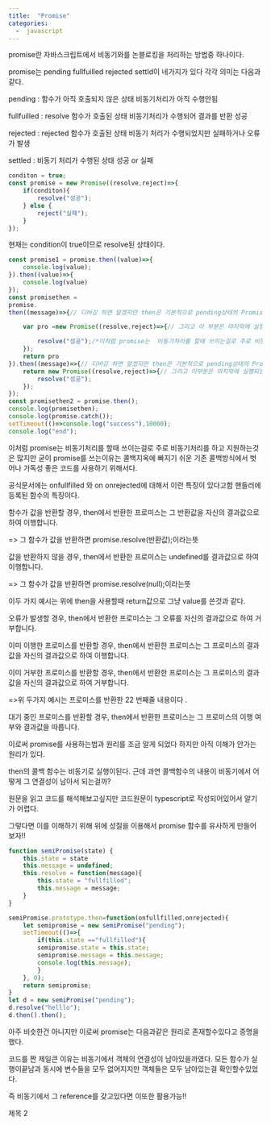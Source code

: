 ```yaml
---
title:  "Promise"
categories:
  -  javascript
---
```


promise란 자바스크립트에서 비동기와를 논블로킹을 처리하는 방법중 하나이다.


promise는 pending fullfuilled rejected settId이 네가지가 있다 각각 의미는 다음과 같다.  

pending : 함수가 아직 호출되지 않은 상태 비동기처리가 아직 수행안됨  

fullfuilled : resolve 함수가 호출된 상태 비동기처리가 수행되어 결과를 반환 성공  

rejected : rejected 함수가 호출된 상태 비동기 처리가 수행되었지만 실패하거나 오류가 발생  

settled : 비동기 처리가 수행된 상태 성공 or 실패  

```js
conditon = true;
const promise = new Promise((resolve,reject)=>{
    if(conditon){
        resolve("성공");
    } else {
        reject("실패");
    }
});
```  

현재는 condition이 true이므로 resolve된 상태이다.

```js
const promise1 = promise.then((value)=>{
    console.log(value);
}).then((value)=>{
    console.log(value)
});
const promisethen = 
promise.
then((message)=>{// 디버깅 하면 알겠지만 then은 기본적으로 pending상태의 Promise를 반환한다.

    var pro =new Promise((resolve,reject)=>{// 그리고 이 부분은 마지막에 실행되는데 그 이유는 위에서 말했듯이 비동기처리를 하기 때문이다. 

        resolve("성공");/*이처럼 promise는  비동기처리를 할때 쓰이는걸로 주로 비동기처리를 하고 지원하는것은 많지만 굳이 promise를 쓰는이유는 콜백지옥에 빠지기 쉬운 기존 콜백방식에서 벗어나 가독성 좋은 코드를 사용하기 위해서다. */
    });
    return pro
}).then((message)=>{// 디버깅 하면 알겠지만 then은 기본적으로 pending상태의 Promise를 반환한다.
    return new Promise((resolve,reject)=>{// 그리고 이부분은 마지막에 실행되는데 그 이유는 위에서 말했듯이 비동기처리를 하기 때문이다. 
        resolve("성공");
    });
});
const promisethen2 = promise.then();
console.log(promisethen);
console.log(promise.catch());
setTimeout(()=>console.log("success"),10000);
console.log("end");

```
이처럼 promise는  비동기처리를 할때 쓰이는걸로 주로 비동기처리를 하고 지원하는것은 많지만 굳이 promise를 쓰는이유는 콜백지옥에 빠지기 쉬운 기존 콜백방식에서 벗어나 가독성 좋은 코드를 사용하기 위해서다.

공식문서에는 onfullfilled 와 on onrejected에 대해서 이런 특징이 있다고함 핸들러에 등록된 함수의 특징이다.

함수가 값을 반환할 경우, then에서 반환한 프로미스는 그 반환값을 자신의 결과값으로 하여 이행합니다.

=> 그 함수가 값을 반환하면 promise.resolve(반환값);이라는뜻 

값을 반환하지 않을 경우, then에서 반환한 프로미스는 undefined를 결과값으로 하여 이행합니다.

=> 그 함수가 값을 반환하면 promise.resolve(null);이라는뜻 

이두 가지 예시는 위에 then을 사용할때 return값으로 그냥 value를 쓴것과 같다. 

오류가 발생할 경우, then에서 반환한 프로미스는 그 오류를 자신의 결과값으로 하여 거부합니다.

이미 이행한 프로미스를 반환할 경우, then에서 반환한 프로미스는 그 프로미스의 결과값을 자신의 결과값으로 하여 이행합니다.

이미 거부한 프로미스를 반환할 경우, then에서 반환한 프로미스는 그 프로미스의 결과값을 자신의 결과값으로 하여 거부합니다.

=>위 두가지 예시는 프로미스를 반환한 22 번째줄 내용이다 .

대기 중인 프로미스를 반환할 경우, then에서 반환한 프로미스는 그 프로미스의 이행 여부와 결과값을 따릅니다.

이로써 promise를 사용하는법과 원리를 조금 알게 되었다 하지만 아직 이해가 안가는 원리가 있다.

then의 콜백 함수는 비동기로 실행이된다. 근데 과연 콜백함수의 내용이 비동기에서 어떻게 그 연결성이 남아서 되는걸까?

원문을 읽고 코드를 해석해보고싶지만 코드원문이 typescript로 작성되어있어서 알기가 어렵다.

그렇다면 이를 이해하기 위해 위에 성질을 이용해서 promise 함수를 유사하게 만들어 보자!!




```js
function semiPromise(state) {
    this.state = state
    this.message = undefined;
    this.resolve = function(message){
        this.state = "fullfilled";
        this.message = message;
    }
}

semiPromise.prototype.then=function(onfullfilled,onrejected){
    let semipromise = new semiPromise("pending");
    setTimeout(()=>{
        if(this.state =="fullfilled"){
        semipromise.state = this.state;
        semipromise.message = this.message;
        console.log(this.message);
        }
    }, 0);
    return semipromise;
}
let d = new semiPromise("pending");
d.resolve("helllo");
d.then().then();
```

아주 비슷한건 아니지만 이로써 promise는 다음과같은 원리로 존재할수있다고 증명을 했다.

코드를 짠 제일큰 이유는 비동기에서 객체의 연결성이 남아있을까였다. 모든 함수가 실행이끝남과 동시에 변수들을 모두 없어지지만 객체들은 모두 남아있는걸 확인할수있었다.

즉 비동기에서 그 reference를 갖고있다면 이또한 활용가능!!

제목 2

